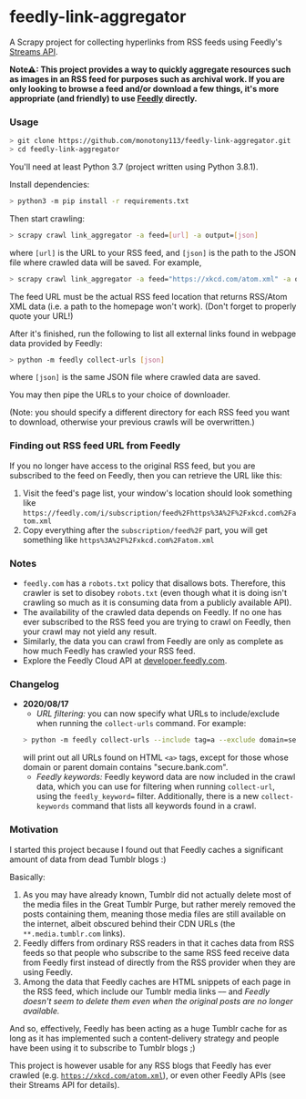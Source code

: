 # feedly-link-aggregator

A Scrapy project for collecting hyperlinks from RSS feeds using Feedly's [Streams API](https://developer.feedly.com/v3/streams/).

**Note⚠: This project provides a way to quickly aggregate resources such as images in an RSS feed for purposes such as archival work. If you are only looking to browse a feed and/or download a few things, it's more appropriate (and friendly) to use [Feedly](https://feedly.com) directly.**

### Usage

```bash
> git clone https://github.com/monotony113/feedly-link-aggregator.git
> cd feedly-link-aggregator
```

You'll need at least Python 3.7 (project written using Python 3.8.1).

Install dependencies:

```bash
> python3 -m pip install -r requirements.txt
```

Then start crawling:

```bash
> scrapy crawl link_aggregator -a feed=[url] -a output=[json]
```

where `[url]` is the URL to your RSS feed, and `[json]` is the path to the JSON file where crawled data will be saved.
For example, 

```bash
> scrapy crawl link_aggregator -a feed="https://xkcd.com/atom.xml" -a output=instance/xkcd.json
```

The feed URL must be the actual RSS feed location that returns RSS/Atom XML data (i.e. a path to the homepage won't work).
(Don't forget to properly quote your URL!)

After it's finished, run the following to list all external links found in webpage data provided by Feedly:

```bash
> python -m feedly collect-urls [json]
```

where `[json]` is the same JSON file where crawled data are saved.

You may then pipe the URLs to your choice of downloader.

(Note: you should specify a different directory for each RSS feed you want to download, otherwise your previous crawls will be overwritten.)

### Finding out RSS feed URL from Feedly

If you no longer have access to the original RSS feed, but you are subscribed to the feed on Feedly, then you can retrieve the URL like this:

1. Visit the feed's page list, your window's location should look something like `https://feedly.com/i/subscription/feed%2Fhttps%3A%2F%2Fxkcd.com%2Fatom.xml`
2. Copy everything after the `subscription/feed%2F` part, you will get something like `https%3A%2F%2Fxkcd.com%2Fatom.xml`

### Notes

- `feedly.com` has a `robots.txt` policy that disallows bots. Therefore, this crawler is set to disobey `robots.txt` (even though
what it is doing isn't crawling so much as it is consuming data from a publicly available API).
- The availability of the crawled data depends on Feedly. If no one has ever subscribed to the RSS feed you are
trying to crawl on Feedly, then your crawl may not yield any result.
- Similarly, the data you can crawl from Feedly are only as complete as how much Feedly has crawled your RSS feed.
- Explore the Feedly Cloud API at [developer.feedly.com](https://developer.feedly.com).

### Changelog

- **2020/08/17**
    - _URL filtering:_ you can now specify what URLs to include/exclude when running the `collect-urls` command. For example:
    ```bash
    > python -m feedly collect-urls --include tag=a --exclude domain=secure.bank.com [json]
    ```
    will print out all URLs found on HTML `<a>` tags, except for those whose domain or parent domain contains "secure.bank.com".
    - _Feedly keywords:_ Feedly keyword data are now included in the crawl data, which you can use for filtering when running `collect-url`, 
    using the `feedly_keyword=` filter. Additionally, there is a new `collect-keywords` command that lists all keywords found in a crawl.

### Motivation

I started this project because I found out that Feedly caches a significant amount of data from dead Tumblr blogs :)

Basically:

1. As you may have already known, Tumblr did not actually delete most of the media files in the Great Tumblr Purge, 
but rather merely removed the posts containing them, meaning those media files are still available on the internet, 
albeit obscured behind their CDN URLs (the `**.media.tumblr.com` links).
2. Feedly differs from ordinary RSS readers in that it caches data from RSS feeds so that people who subscribe to the same 
RSS feed receive data from Feedly first instead of directly from the RSS provider when they are using Feedly.
3. Among the data that Feedly caches are HTML snippets of each page in the RSS feed, which include our Tumblr media links
–– and _Feedly doesn't seem to delete them even when the original posts are no longer available._

And so, effectively, Feedly has been acting as a huge Tumblr cache for as long as it has implemented such
a content-delivery strategy and people have been using it to subscribe to Tumblr blogs ;)

This project is however usable for any RSS blogs that Feedly has ever crawled (e.g. [`https://xkcd.com/atom.xml`](https://xkcd.com/atom.xml)),
or even other Feedly APIs (see their Streams API for details).
